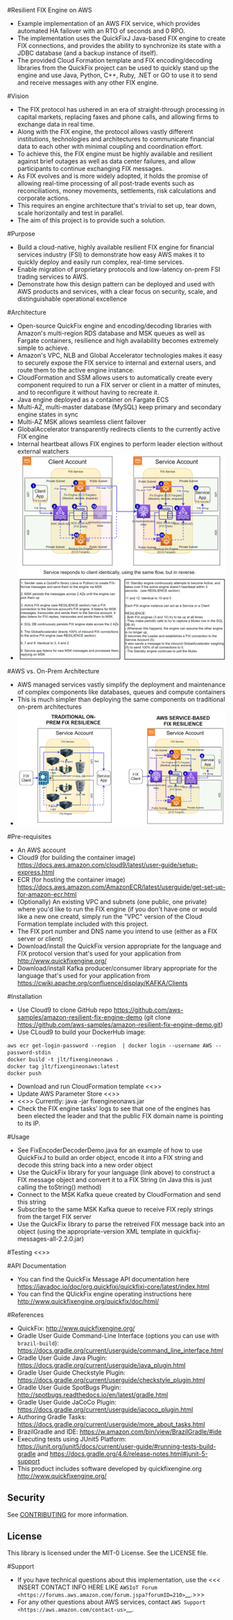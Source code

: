#Resilient FIX Engine on AWS
- Example implementation of an AWS FIX service, which provides automated HA failover with an RTO of seconds and 0 RPO.
- The implementation uses the QuickFixJ Java-based FIX engine to create FIX connections, and provides the ability to synchronize its state with a JDBC database (and a backup instance of itself).
- The provided Cloud Formation template and FIX encoding/decoding libraries from the QuickFix project can be used to quickly stand up the engine and use Java, Python, C++, Ruby, .NET or GO to use it to send and receive messages with any other FIX engine.

#Vision
- The FIX protocol has ushered in an era of straight-through processing in capital markets, replacing faxes and phone calls, and allowing firms to exchange data in real time.
- Along with the FIX engine, the  protocol allows vastly different institutions, technologies and architectures to communicate financial data to each other with minimal coupling and coordination effort.
- To achieve this, the FIX engine must be highly available and resilient against brief outages as well as data center failures, and allow participants to continue exchanging FIX messages.
- As FIX evolves and is more widely adopted, it holds the promise of allowing real-time processing of all post-trade events such as reconciliations, money movements, settlements, risk calculations and corporate actions.
- This requires an engine architecture that's trivial to set up, tear down, scale horizontally and test in parallel.
- The aim of this project is to provide such a solution.

#Purpose
- Build a cloud-native, highly available resilient FIX engine for financial services industry (FSI) to demonstrate how easy AWS makes it to quickly deploy and easily run complex, real-time services.
- Enable migration of proprietary protocols and low-latency on-prem FSI trading services to AWS.
- Demonstrate how this design pattern can be deployed and used with AWS products and services, with a clear focus on security, scale, and distinguishable operational excellence

#Architecture
- Open-source QuickFix engine and encoding/decoding libraries with Amazon's multi-region RDS database and MSK queues as well as Fargate containers, resilience and high availability becomes extremely simple to achieve.
- Amazon's VPC, NLB and Global Accelerator technologies makes it easy to securely expose the FIX service to internal and external users, and route them to the active engine instance.
- CloudFormation and SSM allows users to automatically create every component required to run a FIX server or client in a matter of minutes, and to reconfigure it without having to recreate it.
- Java engine deployed as a container on Fargate ECS
- Multi-AZ, multi-master database (MySQL) keep primary and secondary engine states in sync
- Multi-AZ MSK allows seamless client failover
- GlobalAccelerator transparently redirects clients to the currently active FIX engine
- Internal heartbeat allows FIX engines to perform leader election without external watchers
- ![Architecture](FIX_ARCH.png)

#AWS vs. On-Prem Architecture
- AWS managed services vastly simplify the deployment and maintenance of complex components like databases, queues and compute containers
- This is much simpler than deploying the same components on traditional on-prem architectures
- ![Architecture](FIX_vs_legacy_ARCH.png)

#Pre-requisites
- An AWS account
- Cloud9 (for building the container image) https://docs.aws.amazon.com/cloud9/latest/user-guide/setup-express.html
- ECR (for hosting the container image) https://docs.aws.amazon.com/AmazonECR/latest/userguide/get-set-up-for-amazon-ecr.html
- (Optionally) An existing VPC and subnets (one public, one private) where you'd like to run the FIX engine (if you don't have one or would like a new one creatd, simply run the "VPC" version of the Cloud Formation template included with this project.
- The FIX port number and DNS name you intend to use (either as a FIX server or client)
- Download/install the QuickFix version appropriate for the language and FIX protocol version that's used for your application from http://www.quickfixengine.org/
- Download/install Kafka producer/consumer library appropriate for the language that's used for your application from https://cwiki.apache.org/confluence/display/KAFKA/Clients

#Installation
* Use Cloud9 to clone GitHub repo https://github.com/aws-samples/amazon-resilient-fix-engine-demo (git clone https://github.com/aws-samples/amazon-resilient-fix-engine-demo.git)
* Use CLoud9 to build your DockerHub image:
<pre><code>aws ecr get-login-password --region <REGION LIKE: us-east-1> | docker login --username AWS --password-stdin <ECR BASE URL LIKE: 123456789123.dkr.ecr.us-east-1.amazonaws.com>
docker build -t jlt/fixengineonaws .
docker tag jlt/fixengineonaws:latest <ECR IMAGE URL LIKE: 123456789123.dkr.ecr.us-east-1.amazonaws.com/jlt/fixengineonaws:latest>
docker push <ECR IMAGE URL LIKE: 123456789123.dkr.ecr.us-east-1.amazonaws.com/jlt/fixengineonaws:latest>
</code></pre>
- Download and run CloudFormation template <<<INSERT TEMPLATE URL HERE>>>
- Update AWS Parameter Store <<<INSERT URL HERE>>> 
- <<<INSERT ECS ENGINE LAUNCH INSTRUCTIONS HERE>>> Currently: java -jar fixengineonaws.jar <configfile location>
- Check the FIX engine tasks' logs to see that one of the engines has been elected the leader and that the public FIX domain name is pointing to its IP.

#Usage
- See FixEncoderDecoderDemo.java for an example of how to use QuickFixJ to build an order object, encode it into a FIX string and decode this string back into a new order object
- Use the QuickFix library for your language (link above) to construct a FIX message object and convert it to a FIX String (in Java this is just calling the toString() method)
- Connect to the MSK Kafka queue created by CloudFormation and send this string
- Subscribe to the same MSK Kafka queue to receive FIX reply strings from the target FIX server
- Use the QuickFix library to parse the retreived FIX message back into an object (using the appropriate-version XML template in quickfixj-messages-all-2.2.0.jar)

#Testing
<<<FILL IN FROM HARMAN>>>

#API Documentation
- You can find the QuickFix Message API documentation here https://javadoc.io/doc/org.quickfixj/quickfixj-core/latest/index.html
- You can find the QUickFix engine operating instructions here http://www.quickfixengine.org/quickfix/doc/html/

#References
* QuickFix: http://www.quickfixengine.org/
* Gradle User Guide Command-Line Interface (options you can use with `brazil-build`): https://docs.gradle.org/current/userguide/command_line_interface.html
* Gradle User Guide Java Plugin: https://docs.gradle.org/current/userguide/java_plugin.html
* Gradle User Guide Checkstyle Plugin: https://docs.gradle.org/current/userguide/checkstyle_plugin.html
* Gradle User Guide SpotBugs Plugin: http://spotbugs.readthedocs.io/en/latest/gradle.html
* Gradle User Guide JaCoCo Plugin: https://docs.gradle.org/current/userguide/jacoco_plugin.html
* Authoring Gradle Tasks: https://docs.gradle.org/current/userguide/more_about_tasks.html
* BrazilGradle and IDE: https://w.amazon.com/bin/view/BrazilGradle/#ide
* Executing tests using JUnit5 Platform: https://junit.org/junit5/docs/current/user-guide/#running-tests-build-gradle and https://docs.gradle.org/4.6/release-notes.html#junit-5-support
* This product includes software developed by quickfixengine.org http://www.quickfixengine.org/

## Security
See [CONTRIBUTING](CONTRIBUTING.md#security-issue-notifications) for more information.

## License
This library is licensed under the MIT-0 License. See the LICENSE file.

#Support
- If you have technical questions about this implementation, use the <<< INSERT CONTACT INFO HERE LIKE `AWSIoT Forum <https://forums.aws.amazon.com/forum.jspa?forumID=210>`__.>>>
- For any other questions about AWS services, contact `AWS Support <https://aws.amazon.com/contact-us>`__.

